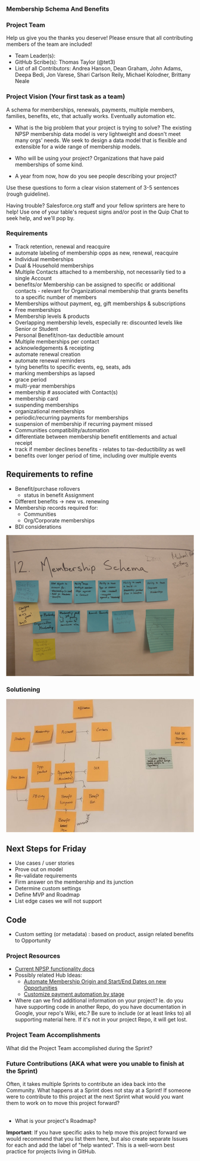 ### Membership Schema And Benefits

### Project Team
Help us give you the thanks you deserve! Please ensure that all contributing members of the team are included!
* Team Leader(s): 
* GitHub Scribe(s): Thomas Taylor (@tet3)
* List of all Contributors: Andrea Hanson, Dean Graham, John Adams, Deepa Bedi, Jon Varese, Shari Carlson Reily, Michael Kolodner, Brittany Neale

### Project Vision (Your first task as a team)
A schema for memberships, renewals, payments, multiple members, families, benefits, etc, that actually works. Eventually automation etc.

* What is the big problem that your project is trying to solve?
    The existing NPSP membership data model is very lightweight and doesn't meet many orgs' needs. We seek to design a data model that is flexible and extensible for a wide range of membership models. 

* Who will be using your project?
    Organizations that have paid memberships of some kind. 

* A year from now, how do you see people describing your project?

Use these questions to form a clear vision statement of 3-5 sentences (rough guideline). 

Having trouble? Salesforce.org staff and your fellow sprinters are here to help! Use one of your table's request signs and/or post in the Quip Chat to seek help, and we'll pop by.

### Requirements

* Track retention, renewal and reacquire
* automate labeling of membership opps as new, renewal, reacquire
* Individual memberships
* Dual & Household memberships
* Multiple Contacts attached to a membership, not necessarily tied to a single Account
* benefits/or Membership can be assigned to specific or additional contacts - relevant for Organizational membership that grants benefits to a specific number of members
* Memberships without payment, eg, gift memberships & subscriptions
* Free memberships 
* Membership levels & products
* Overlapping membership levels, especially re: discounted levels like Senior or Student 
* Personal Benefit/non-tax deductible amount
* Multiple memberships per contact
* acknowledgements & receipting
* automate renewal creation
* automate renewal reminders
* tying benefits to specific events, eg, seats, ads
* marking memberships as lapsed
* grace period 
* multi-year memberships
* membership # associated with Contact(s)
* membership card
* suspending memberships
* organizational memberships
* periodic/recurring payments for memberships
* suspension of membership if recurring payment missed
* Communities compatibility/automation
* differentiate between membership benefit entitlements and actual receipt
* track if member declines benefits - relates to tax-deductibility as well
* benefits over longer period of time, including over multiple events

## Requirements to refine
* Benefit/purchase rollovers
  * status in benefit Assignment
* Different benefits -> new vs. renewing 
* Membership records required for:
  * Communities
  * Org/Corporate memberships
* BDI considerations 

![Image of MemberPosterPhoto.jpg](images/MemberPosterPhoto.jpg)

### Solutioning

![Image of InitialDataModel.jpg](images/InitialDataModel.jpg)

## Next Steps for Friday
* Use cases / user stories
* Prove out on model
* Re-validate requirements
* Firm answer on the membership and its junction
* Determine custom settings
* Define MVP and Roadmap
* List edge cases we will not support

## Code
* Custom setting (or metadata) : based on product, assign related benefits to Opportunity
  
### Project Resources

* [Current NPSP functionality docs](https://powerofus.force.com/s/article/NPSP-Working-with-Memberships)
* Possibly related Hub Ideas:
  *   [Automate Membership Origin and Start/End Dates on new Opportunities](https://powerofus.force.com/s/idea/a1W80000004DUjLEAW/automate-membership-origin-and-startend-dates-on-new-opportunities)
  *   [Customize payment automation by stage](https://powerofus.force.com/s/idea/a1W80000006bnfMEAQ/customize-payment-automation-by-stage)
* Where can we find additional information on your project? Ie. do you have supporting code in another Repo, do you have documentation in Google, your repo's Wiki, etc.? Be sure to include (or at least links to) all supporting material here. If it's not in your project Repo, it will get lost.

### Project Team Accomplishments
What did the Project Team accomplished during the Sprint?

### Future Contributions (AKA what were you unable to finish at the Sprint)
Often, it takes multiple Sprints to contribute an idea back into the Community. What happens at a Sprint does not stay at a Sprint! If someone were to contribute to this project at the next Sprint what would you want them to work on to move this project forward?<br><br>
* What is your project's Roadmap?

**Important**: If you have specific asks to help move this project forward we would recommend that you list them here, but also create separate Issues for each and add the label of "help wanted". This is a well-worn best practice for projects living in GitHub.